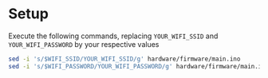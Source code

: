 
# Setup

Execute the following commands, replacing `YOUR_WIFI_SSID` and `YOUR_WIFI_PASSWORD` by your respective values

```bash
sed -i 's/$WIFI_SSID/YOUR_WIFI_SSID/g' hardware/firmware/main.ino
sed -i 's/$WIFI_PASSWORD/YOUR_WIFI_PASSWORD/g' hardware/firmware/main.ino
```
